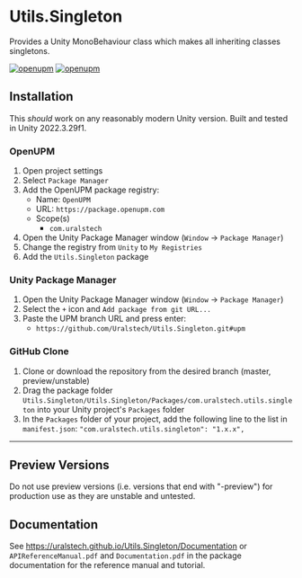 # Utils.Singleton

Provides a Unity MonoBehaviour class which makes all inheriting classes singletons.

[![openupm](https://img.shields.io/npm/v/com.uralstech.utils.singleton?label=openupm&registry_uri=https://package.openupm.com)](https://openupm.com/packages/com.uralstech.utils.singleton/)
[![openupm](https://img.shields.io/badge/dynamic/json?color=brightgreen&label=downloads&query=%24.downloads&suffix=%2Fmonth&url=https%3A%2F%2Fpackage.openupm.com%2Fdownloads%2Fpoint%2Flast-month%2Fcom.uralstech.utils.singleton)](https://openupm.com/packages/com.uralstech.utils.singleton/)

## Installation

This *should* work on any reasonably modern Unity version. Built and tested in Unity 2022.3.29f1.

### OpenUPM

1. Open project settings
2. Select `Package Manager`
3. Add the OpenUPM package registry:
    - Name: `OpenUPM`
    - URL: `https://package.openupm.com`
    - Scope(s)
        - `com.uralstech`
4. Open the Unity Package Manager window (`Window` -> `Package Manager`)
5. Change the registry from `Unity` to `My Registries`
6. Add the `Utils.Singleton` package

### Unity Package Manager

1. Open the Unity Package Manager window (`Window` -> `Package Manager`)
2. Select the `+` icon and `Add package from git URL...`
3. Paste the UPM branch URL and press enter:
    - `https://github.com/Uralstech/Utils.Singleton.git#upm`

### GitHub Clone

1. Clone or download the repository from the desired branch (master, preview/unstable)
2. Drag the package folder `Utils.Singleton/Utils.Singleton/Packages/com.uralstech.utils.singleton` into your Unity project's `Packages` folder
3. In the `Packages` folder of your project, add the following line to the list in `manifest.json`:
    `"com.uralstech.utils.singleton": "1.x.x",`

---

## Preview Versions

Do not use preview versions (i.e. versions that end with "-preview") for production use as they are unstable and untested.

## Documentation

See <https://uralstech.github.io/Utils.Singleton/Documentation> or `APIReferenceManual.pdf` and `Documentation.pdf` in the package documentation for the reference manual and tutorial.